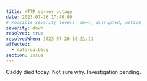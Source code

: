```yaml
---
title: HTTP server outage
date: 2023-07-26 17:40:00
# Possible severity levels: down, disrupted, notice
severity: down
resolved: true
resolvedWhen: 2023-07-26 18:21:21
affected:
  - mataroa.blog
section: issue
---
```


Caddy died today. Not sure why. Investigation pending.
